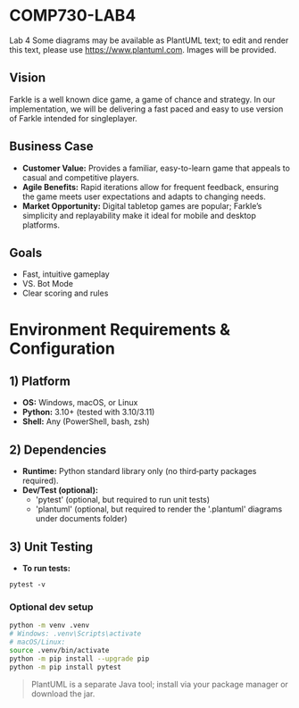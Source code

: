 # COMP730-LAB4
Lab 4
Some diagrams may be available as PlantUML text; to edit and render this text, please use https://www.plantuml.com. Images will be provided.

## Vision
Farkle is a well known dice game, a game of chance and strategy. In our implementation, we will be delivering a fast paced and easy to use version of Farkle intended for singleplayer. 

## Business Case
- **Customer Value:** Provides a familiar, easy-to-learn game that appeals to casual and competitive players.
- **Agile Benefits:** Rapid iterations allow for frequent feedback, ensuring the game meets user expectations and adapts to changing needs.
- **Market Opportunity:** Digital tabletop games are popular; Farkle’s simplicity and replayability make it ideal for mobile and desktop platforms.

## Goals
- Fast, intuitive gameplay
- VS. Bot Mode
- Clear scoring and rules

# Environment Requirements & Configuration

## 1) Platform
- **OS:** Windows, macOS, or Linux
- **Python:** 3.10+ (tested with 3.10/3.11)
- **Shell:** Any (PowerShell, bash, zsh)

## 2) Dependencies
- **Runtime:** Python standard library only (no third‑party packages required).
- **Dev/Test (optional):**
  - 'pytest' (optional, but required to run unit tests)
  - 'plantuml' (optional, but required to render the '.plantuml' diagrams under documents folder)

## 3) Unit Testing
- **To run tests:**
```
pytest -v
```

### Optional dev setup
```bash
python -m venv .venv
# Windows: .venv\Scripts\activate
# macOS/Linux:
source .venv/bin/activate
python -m pip install --upgrade pip
python -m pip install pytest
```
> PlantUML is a separate Java tool; install via your package manager or download the jar.



